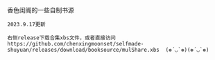 香色闺阁的一些自制书源
~~~~~~~~~~~~~~~~~~~~~~~~~~~~~~~~~~~
2023.9.17更新

右侧release下载合集xbs文件，或者直接访问https://github.com/chenxingmoonset/selfmade-shuyuan/releases/download/booksource/mulShare.xbs  (❁´◡`❁)(❁´◡`❁)
